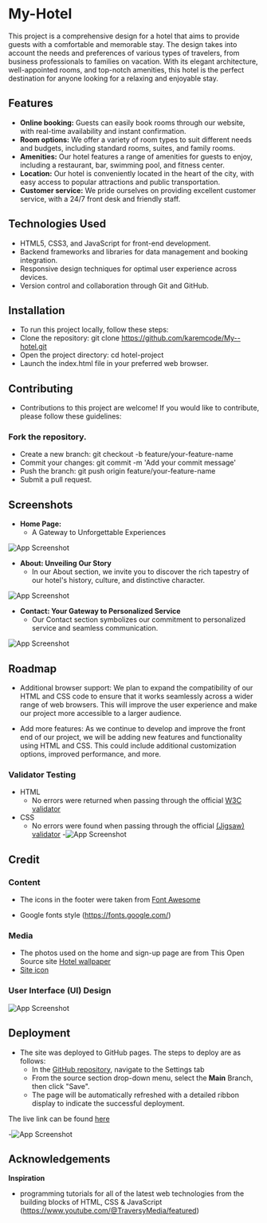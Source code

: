



# My-Hotel

This project is a comprehensive design for a hotel that aims to provide guests with a comfortable and memorable stay. The design takes into account the needs and preferences of various types of travelers, from business professionals to families on vacation. With its elegant architecture, well-appointed rooms, and top-notch amenities, this hotel is the perfect destination for anyone looking for a relaxing and enjoyable stay.



## Features



- **Online booking:** Guests can easily book rooms through our website, with real-time availability and instant confirmation.
- **Room options:** We offer a variety of room types to suit different needs and budgets, including standard rooms, suites, and family rooms.
- **Amenities:** Our hotel features a range of amenities for guests to enjoy, including a restaurant, bar, swimming pool, and fitness center.
- **Location:** Our hotel is conveniently located in the heart of the city, with easy access to popular attractions and public transportation.
- **Customer service:** We pride ourselves on providing excellent customer service, with a 24/7 front desk and friendly staff.



## Technologies Used
- HTML5, CSS3, and JavaScript for front-end development.
- Backend frameworks and libraries for data management and booking integration.
- Responsive design techniques for optimal user experience across devices.
- Version control and collaboration through Git and GitHub.


## Installation
- To run this project locally, follow these steps:
- Clone the repository: git clone https://github.com/karemcode/My--hotel.git
- Open the project directory: cd hotel-project
- Launch the index.html file in your preferred web browser.



## Contributing
- Contributions to this project are welcome! If you would like to contribute, please follow these guidelines:

### Fork the repository.
- Create a new branch: git checkout -b feature/your-feature-name
- Commit your changes: git commit -m 'Add your commit message'
- Push the branch: git push origin feature/your-feature-name
- Submit a pull request.


## Screenshots


- **Home Page:**
  -  A Gateway to Unforgettable Experiences

![App Screenshot](https://github.com/karemcode/Hotel/blob/main/book.png?raw=true)



- **About: Unveiling Our Story**
   - In our About section, we invite you to discover the rich tapestry of our hotel's history, culture, and distinctive character. 


![App Screenshot](https://github.com/karemcode/My_Hotel/blob/main/assets/images/About%20page.png?raw=true)


- **Contact: Your Gateway to Personalized Service**
   - Our Contact section symbolizes our commitment to personalized service and seamless communication. 

![App Screenshot](https://github.com/karemcode/My_Hotel/blob/main/assets/images/Contact%20page.png?raw=true)



  

## Roadmap

- Additional browser support: We plan to expand the compatibility of our HTML and CSS code to ensure that it works seamlessly across a wider range of web browsers. This will improve the user experience and make our project more accessible to a larger audience.

- Add more features: As we continue to develop and improve the front end of our project, we will be adding new features and functionality using HTML and CSS. This could include additional customization options, improved performance, and more.






### Validator Testing 

- HTML
    - No errors were returned when passing through the official [W3C validator](https://validator.w3.org/)
- CSS
    - No errors were found when passing through the official [(Jigsaw) validator](https://jigsaw.w3.org/css-validator/)
      -![App Screenshot](https://github.com/karemcode/My_Hotel/blob/main/assets/images/site%20validation.png?raw=true)
  


 ## Credit

 ### Content

- The icons in the footer were taken from [Font Awesome](https://fontawesome.com/)

- Google fonts style (https://fonts.google.com/) 

### Media

- The photos used on the home and sign-up page are from This Open Source site [Hotel wallpaper](https://google.com/hotel/images)
- [Site icon](https://favicon.io/emoji-favicons/)


### User Interface (UI) Design


![App Screenshot](https://github.com/karemcode/Hotel/blob/main/ScreenShot/Site-map.png?raw=true)



## Deployment

- The site was deployed to GitHub pages. The steps to deploy are as follows: 
  - In the [GitHub repository](https://github.com/karemcode/My--hotel.git), navigate to the Settings tab 
  - From the source section drop-down menu, select the **Main** Branch, then click "Save".
  - The page will be automatically refreshed with a detailed ribbon display to indicate the successful deployment.

The live link can be found [here](https://karemcode.github.io/My--hotel/)


  -![App Screenshot](https://github.com/karemcode/My_Hotel/blob/main/assets/images/Media%20query.png?raw=true)







## Acknowledgements

**Inspiration**

 -  programming tutorials for all of the latest web technologies from the building blocks of HTML, CSS & JavaScript (https://www.youtube.com/@TraversyMedia/featured)

